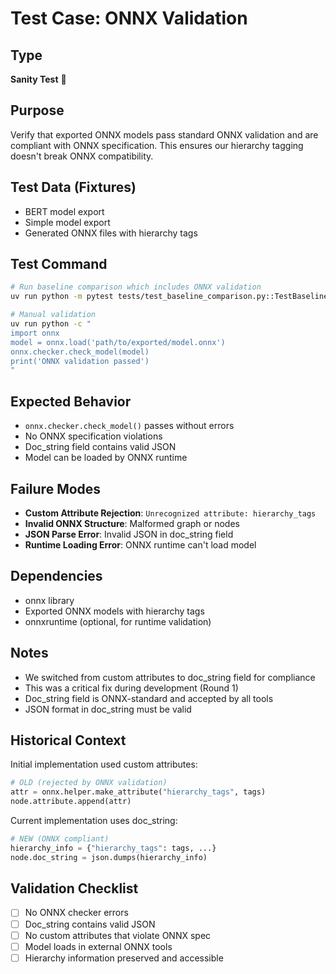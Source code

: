 # Test Case: ONNX Validation

## Type
**Sanity Test** 🧠

## Purpose
Verify that exported ONNX models pass standard ONNX validation and are compliant with ONNX specification. This ensures our hierarchy tagging doesn't break ONNX compatibility.

## Test Data (Fixtures)
- BERT model export
- Simple model export
- Generated ONNX files with hierarchy tags

## Test Command
```bash
# Run baseline comparison which includes ONNX validation
uv run python -m pytest tests/test_baseline_comparison.py::TestBaselineComparison::test_export_parameters_identical -v

# Manual validation
uv run python -c "
import onnx
model = onnx.load('path/to/exported/model.onnx')
onnx.checker.check_model(model)
print('ONNX validation passed')
"
```

## Expected Behavior
- `onnx.checker.check_model()` passes without errors
- No ONNX specification violations
- Doc_string field contains valid JSON
- Model can be loaded by ONNX runtime

## Failure Modes
- **Custom Attribute Rejection**: `Unrecognized attribute: hierarchy_tags`
- **Invalid ONNX Structure**: Malformed graph or nodes
- **JSON Parse Error**: Invalid JSON in doc_string field
- **Runtime Loading Error**: ONNX runtime can't load model

## Dependencies
- onnx library
- Exported ONNX models with hierarchy tags
- onnxruntime (optional, for runtime validation)

## Notes
- We switched from custom attributes to doc_string field for compliance
- This was a critical fix during development (Round 1)
- Doc_string field is ONNX-standard and accepted by all tools
- JSON format in doc_string must be valid

## Historical Context
Initial implementation used custom attributes:
```python
# OLD (rejected by ONNX validation)
attr = onnx.helper.make_attribute("hierarchy_tags", tags)
node.attribute.append(attr)
```

Current implementation uses doc_string:
```python
# NEW (ONNX compliant)
hierarchy_info = {"hierarchy_tags": tags, ...}
node.doc_string = json.dumps(hierarchy_info)
```

## Validation Checklist
- [ ] No ONNX checker errors
- [ ] Doc_string contains valid JSON
- [ ] No custom attributes that violate ONNX spec
- [ ] Model loads in external ONNX tools
- [ ] Hierarchy information preserved and accessible